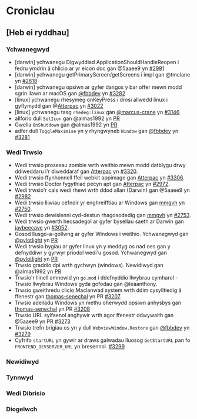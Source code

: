 # Croniclau

<!--
Bydd pob newid sylweddol i'r prosiect hwn yn cael ei ddogfennu yn y ffeil hon.

Mae'r fformat yn seiliedig ar [Cadw Croniclau](https://keepachangelog.com/en/1.0.0/),
ac mae'r prosiect hwn yn cydymffurfio â [Fersiwneiddio Semantig](https://semver.org/spec/v2.0.0.html).

- `Ychwanegwyd` ar gyfer nodweddion newydd.
- `Newidiwyd` ar gyfer newidiadau mewn swyddogaeth bresennol.
- `Wedi Dibrisio` ar gyfer nodweddion a fydd yn cael eu dileu yn fuan.
- `Tynnwyd` ar gyfer nodweddion a gafodd eu tynnu yn awr.
- `Wedi Trwsio` ar gyfer unrhyw ddatrysiadau grwydro.
- `Diogelwch` os oes agoreiddiadau diamddiffyn.

-->

## [Heb ei ryddhau]

### Ychwanegwyd
- [darwin] ychwanegu Digwyddiad ApplicationShouldHandleReopen i fedru ymdrin â chlicio ar yr eicon doc gan @5aaee9 yn [#2991](https://github.com/wailsapp/wails/pull/2991)
- [darwin] ychwanegu getPrimaryScreen/getScreens i impl gan @tmclane yn [#2618](https://github.com/wailsapp/wails/pull/2618)
- [darwin] ychwanegu opsiwn ar gyfer dangos y bar offer mewn modd sgrin llawn ar macOS gan [@fbbdev](https://github.com/fbbdev) yn [#3282](https://github.com/wailsapp/wails/pull/3282)
- [linux] ychwanegu rhesymeg onKeyPress i drosi allwedd linux i gyflymydd gan @[Atterpac](https://github.com/Atterpac) yn [#3022](https://github.com/wailsapp/wails/pull/3022])
- [linux] ychwanegu tasg `rhedeg:linux` gan [@marcus-crane](https://github.com/marcus-crane) yn [#3146](https://github.com/wailsapp/wails/pull/3146)
- allforio dull `SetIcon` gan @almas1992 yn [PR](https://github.com/wailsapp/wails/pull/3147)
- Gwella `OnShutdown` gan @almas1992 yn [PR](https://github.com/wailsapp/wails/pull/3189)
- adfer dull `ToggleMaximise` yn y rhyngwyneb `Window` gan [@fbbdev](https://github.com/fbbdev) yn [#3281](https://github.com/wailsapp/wails/pull/3281)

### Wedi Trwsio

- Wedi trwsio prosesau zombie wrth weithio mewn modd datblygu drwy ddiweddaru i'r diweddaraf gan [Atterpac](https://github.com/atterpac) yn [#3320](https://github.com/wailsapp/wails/pull/3320).
- Wedi trwsio ffynhonnell ffeil webkit appimage gan [Atterpac](https://github.com/atterpac) yn [#3306](https://github.com/wailsapp/wails/pull/3306).
- Wedi trwsio Doctor fygythiad pecyn apt gan [Atterpac](https://github.com/Atterpac) yn [#2972](https://github.com/wailsapp/wails/pull/2972).
- Wedi trwsio'r cais wedi rhewi wrth ddod allan (Darwin) gan @5aaee9 yn [#2982](https://github.com/wailsapp/wails/pull/2982)
- Wedi trwsio lliwiau cefndir yr enghreifftiau ar Windows gan [mmgvh](https://github.com/mmghv) yn [#2750](https://github.com/wailsapp/wails/pull/2750).
- Wedi trwsio dewislenni cyd-destun rhagosodedig gan [mmgvh](https://github.com/mmghv) yn [#2753](https://github.com/wailsapp/wails/pull/2753).
- Wedi trwsio gwerth hecsadegol ar gyfer bysellau saeth ar Darwin gan [jaybeecave](https://github.com/jaybeecave) yn [#3052](https://github.com/wailsapp/wails/pull/3052).
- Gosod llusgo-a-gollwng ar gyfer Windows i weithio. Ychwanegwyd gan [@pylotlight](https://github.com/pylotlight) yn [PR](https://github.com/wailsapp/wails/pull/3039)
- Wedi trwsio bygiau ar gyfer linux yn y meddyg os nad oes gan y defnyddiwr y gyrwyr priodol wedi'u gosod. Ychwanegwyd gan [@pylotlight](https://github.com/pylotlight) yn [PR](https://github.com/wailsapp/wails/pull/3032)
- Trwsio graddio dpi wrth gychwyn (windows). Newidiwyd gan @almas1992 yn [PR](https://github.com/wailsapp/wails/pull/3145)
- Trwsio'r llinell amnewid yn `go.mod` i ddefnyddio llwybrau cymharol - Trwsio llwybrau Windows gyda gofodau gan @leaanthony.
- Trwsio gweithredu clicio Maclanwad system wrth ddim cysylltiedig â ffenestr gan [thomas-senechal](https://github.com/thomas-senechal) yn PR [#3207](https://github.com/wailsapp/wails/pull/3207)
- Trwsio adeiladu Windows yn methu oherwydd opsiwn anhysbys gan [thomas-senechal](https://github.com/thomas-senechal) yn PR [#3208](https://github.com/wailsapp/wails/pull/3208)
- Trwsio URL sylfaenol anghywir wrth agor ffenestr ddwywaith gan @5aaee9 yn PR [#3273](https://github.com/wailsapp/wails/pull/3273)
- Trwsio trefn brigiau os yn y dull `WebviewWindow.Restore` gan [@fbbdev](https://github.com/fbbdev) yn [#3279](https://github.com/wailsapp/wails/pull/3279)
- Cyfrifo `startURL` yn gywir ar draws galwadau lluosog `GetStartURL` pan fo `FRONTEND_DEVSERVER_URL` yn bresennol. [#3299](https://github.com/wailsapp/wails/pull/3299)

### Newidiwyd

### Tynnwyd

### Wedi Dibrisio

### Diogelwch